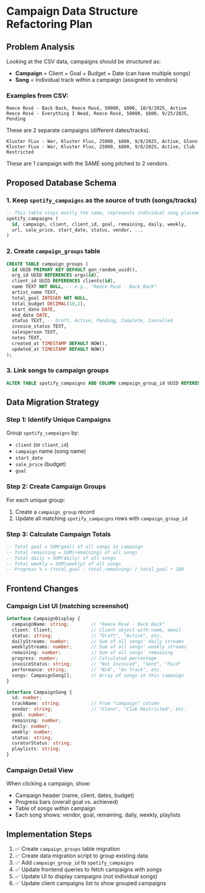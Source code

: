 # Campaign Data Structure Refactoring Plan

## Problem Analysis

Looking at the CSV data, campaigns should be structured as:
- **Campaign** = Client + Goal + Budget + Date (can have multiple songs)
- **Song** = Individual track within a campaign (assigned to vendors)

### Examples from CSV:
```
Reece Rosé - Back Back, Reece Rosé, 50000, $800, 10/9/2025, Active
Reece Rosé - Everything I Need, Reece Rosé, 50000, $800, 9/25/2025, Pending
```
These are 2 separate campaigns (different dates/tracks).

```
Kluster FLux - War, Kluster Flux, 25000, $800, 9/8/2025, Active, Glenn
Kluster FLux - War, Kluster Flux, 25000, $800, 9/8/2025, Active, Club Restricted
```
These are 1 campaign with the SAME song pitched to 2 vendors.

## Proposed Database Schema

### 1. Keep `spotify_campaigns` as the source of truth (songs/tracks)
```sql
-- This table stays mostly the same, represents individual song placements
spotify_campaigns (
  id, campaign, client, client_id, goal, remaining, daily, weekly,
  url, sale_price, start_date, status, vendor, ...
)
```

### 2. Create `campaign_groups` table
```sql
CREATE TABLE campaign_groups (
  id UUID PRIMARY KEY DEFAULT gen_random_uuid(),
  org_id UUID REFERENCES orgs(id),
  client_id UUID REFERENCES clients(id),
  name TEXT NOT NULL, -- e.g., "Reece Rosé - Back Back"
  artist_name TEXT,
  total_goal INTEGER NOT NULL,
  total_budget DECIMAL(10,2),
  start_date DATE,
  end_date DATE,
  status TEXT, -- Draft, Active, Pending, Complete, Cancelled
  invoice_status TEXT,
  salesperson TEXT,
  notes TEXT,
  created_at TIMESTAMP DEFAULT NOW(),
  updated_at TIMESTAMP DEFAULT NOW()
);
```

### 3. Link songs to campaign groups
```sql
ALTER TABLE spotify_campaigns ADD COLUMN campaign_group_id UUID REFERENCES campaign_groups(id);
```

## Data Migration Strategy

### Step 1: Identify Unique Campaigns
Group `spotify_campaigns` by:
- `client` (or `client_id`)
- `campaign` name (song name)
- `start_date`
- `sale_price` (budget)
- `goal`

### Step 2: Create Campaign Groups
For each unique group:
1. Create a `campaign_group` record
2. Update all matching `spotify_campaigns` rows with `campaign_group_id`

### Step 3: Calculate Campaign Totals
```sql
-- Total goal = SUM(goal) of all songs in campaign
-- Total remaining = SUM(remaining) of all songs
-- Total daily = SUM(daily) of all songs
-- Total weekly = SUM(weekly) of all songs
-- Progress % = (total_goal - total_remaining) / total_goal * 100
```

## Frontend Changes

### Campaign List UI (matching screenshot)
```typescript
interface CampaignDisplay {
  campaignName: string;        // "Reece Rosé - Back Back"
  client: Client;              // Client object with name, email
  status: string;              // "Draft", "Active", etc.
  dailyStreams: number;        // Sum of all songs' daily streams
  weeklyStreams: number;       // Sum of all songs' weekly streams
  remaining: number;           // Sum of all songs' remaining
  progress: number;            // Calculated percentage
  invoiceStatus: string;       // "Not Invoiced", "Sent", "Paid"
  performance: string;         // "N/A", "On Track", etc.
  songs: CampaignSong[];       // Array of songs in this campaign
}

interface CampaignSong {
  id: number;
  trackName: string;           // From "campaign" column
  vendor: string;              // "Glenn", "Club Restricted", etc.
  goal: number;
  remaining: number;
  daily: number;
  weekly: number;
  status: string;
  curatorStatus: string;
  playlists: string;
}
```

### Campaign Detail View
When clicking a campaign, show:
- Campaign header (name, client, dates, budget)
- Progress bars (overall goal vs. achieved)
- Table of songs within campaign
- Each song shows: vendor, goal, remaining, daily, weekly, playlists

## Implementation Steps

1. ✅ Create `campaign_groups` table migration
2. ✅ Create data migration script to group existing data
3. ✅ Add `campaign_group_id` to `spotify_campaigns`
4. ✅ Update frontend queries to fetch campaigns with songs
5. ✅ Update UI to display campaigns (not individual songs)
6. ✅ Update client campaigns list to show grouped campaigns

